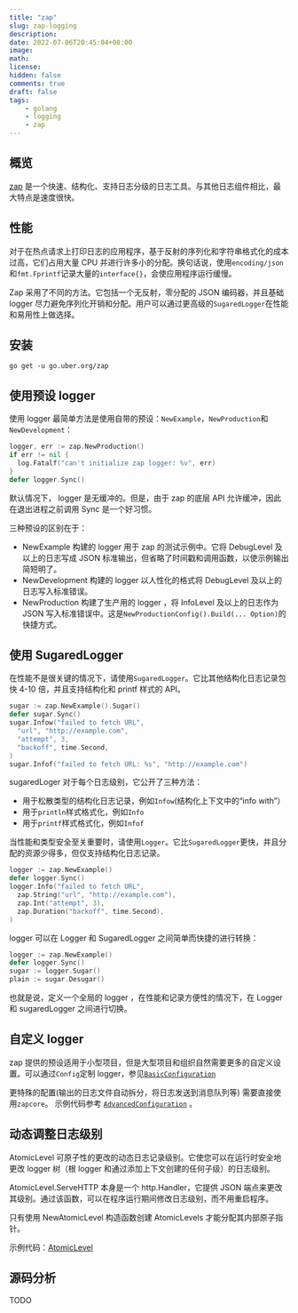 ```yaml
---
title: "zap"
slug: zap-logging
description:
date: 2022-07-06T20:45:04+08:00
image:
math:
license:
hidden: false
comments: true
draft: false
tags:
    - golang
    - logging
    - zap
---
```



## 概览

[zap](https://github.com/uber-go/zap) 是一个快速、结构化、支持日志分级的日志工具。与其他日志组件相比，最大特点是速度很快。

## 性能

对于在热点请求上打印日志的应用程序，基于反射的序列化和字符串格式化的成本过高，它们占用大量 CPU 并进行许多小的分配。换句话说，使用`encoding/json`和`fmt.Fprintf`记录大量的`interface{}`，会使应用程序运行缓慢。

Zap 采用了不同的方法。它包括一个无反射，零分配的 JSON 编码器，并且基础 logger 尽力避免序列化开销和分配。用户可以通过更高级的`SugaredLogger`在性能和易用性上做选择。

## 安装

```shell
go get -u go.uber.org/zap
```

## 使用预设 logger

使用 logger 最简单方法是使用自带的预设：`NewExample`，`NewProduction`和`NewDevelopment`：

```go
logger, err := zap.NewProduction()
if err != nil {
  log.Fatalf("can't initialize zap logger: %v", err)
}
defer logger.Sync()
```

默认情况下， logger 是无缓冲的。但是，由于 zap 的底层 API 允许缓冲，因此在退出进程之前调用 Sync 是一个好习惯。

三种预设的区别在于：

+ NewExample 构建的 logger 用于 zap 的测试示例中。它将 DebugLevel 及以上的日志写成 JSON 标准输出，但省略了时间戳和调用函数，以使示例输出简短明了。
+ NewDevelopment 构建的 logger 以人性化的格式将 DebugLevel 及以上的日志写入标准错误。
+ NewProduction 构建了生产用的 logger ，将 InfoLevel 及以上的日志作为 JSON 写入标准错误中。这是`NewProductionConfig().Build(... Option)`的快捷方式。

## 使用 SugaredLogger

在性能不是很关键的情况下，请使用`SugaredLogger`。它比其他结构化日志记录包快 4-10 倍，并且支持结构化和 printf 样式的 API。

```go
sugar := zap.NewExample().Sugar()
defer sugar.Sync()
sugar.Infow("failed to fetch URL",
  "url", "http://example.com",
  "attempt", 3,
  "backoff", time.Second,
)
sugar.Infof("failed to fetch URL: %s", "http://example.com")
```

sugaredLoger 对于每个日志级别，它公开了三种方法：

+ 用于松散类型的结构化日志记录，例如`Infow`(结构化上下文中的“info with”）
+ 用于`println`样式格式化，例如`Info`
+ 用于`printf`样式格式化，例如`Infof`

当性能和类型安全至关重要时，请使用`Logger`。它比`SugaredLogger`更快，并且分配的资源少得多，但仅支持结构化日志记录。

```go
logger := zap.NewExample()
defer logger.Sync()
logger.Info("failed to fetch URL",
  zap.String("url", "http://example.com"),
  zap.Int("attempt", 3),
  zap.Duration("backoff", time.Second),
)
```

logger 可以在 Logger 和 SugaredLogger 之间简单而快捷的进行转换：

```go
logger := zap.NewExample()
defer logger.Sync()
sugar := logger.Sugar()
plain := sugar.Desugar()
```

也就是说，定义一个全局的 logger ，在性能和记录方便性的情况下，在 Logger 和 sugaredLogger 之间进行切换。

## 自定义 logger

zap 提供的预设适用于小型项目，但是大型项目和组织自然需要更多的自定义设置。可以通过`Config`定制 logger，参见[`BasicConfiguration`](https://pkg.go.dev/go.uber.org/zap#example-package-BasicConfiguration)

更特殊的配置(输出的日志文件自动拆分，将日志发送到消息队列等) 需要直接使用`zapcore`。 示例代码参考 [`AdvancedConfiguration`](https://pkg.go.dev/go.uber.org/zap#example-package-AdvancedConfiguration) 。

## 动态调整日志级别

AtomicLevel 可原子性的更改的动态日志记录级别。它使您可以在运行时安全地更改 logger 树（根 logger 和通过添加上下文创建的任何子级）的日志级别。

AtomicLevel.ServeHTTP 本身是一个 http.Handler，它提供 JSON 端点来更改其级别。通过该函数，可以在程序运行期间修改日志级别，而不用重启程序。

只有使用 NewAtomicLevel 构造函数创建 AtomicLevels 才能分配其内部原子指针。

示例代码：[AtomicLevel](https://pkg.go.dev/go.uber.org/zap#AtomicLevel)

## 源码分析

TODO
